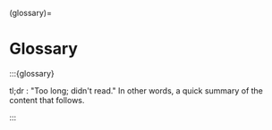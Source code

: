 (glossary)=
# Glossary

:::{glossary}

tl;dr
:  "Too long; didn't read." In other words, a quick summary of the content that follows.

:::